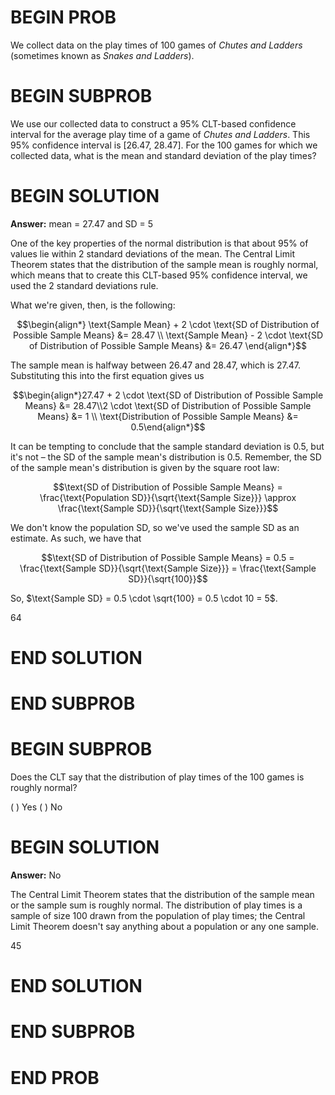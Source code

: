 # BEGIN PROB
We collect data on the play times of 100 games of *Chutes and Ladders* (sometimes known as *Snakes and Ladders*).

# BEGIN SUBPROB
We use our collected data to construct a 95% CLT-based confidence interval for the average play time of a game of *Chutes and Ladders*. This 95% confidence interval is [26.47, 28.47]. For the 100 games for which we collected data, what is the mean and standard deviation of the play times?

# BEGIN SOLUTION

**Answer:** mean = 27.47 and SD = 5

One of the key properties of the normal distribution is that about 95% of values lie within 2 standard deviations of the mean. The Central Limit Theorem states that the distribution of the sample mean is roughly normal, which means that to create this CLT-based 95% confidence interval, we used the 2 standard deviations rule.

What we're given, then, is the following:

$$\begin{align*} \text{Sample Mean} + 2 \cdot \text{SD of Distribution of Possible Sample Means} &= 28.47 \\ \text{Sample Mean} - 2 \cdot \text{SD of Distribution of Possible Sample Means} &= 26.47 \end{align*}$$

The sample mean is halfway between 26.47 and 28.47, which is 27.47. Substituting this into the first equation gives us

$$\begin{align*}27.47 + 2 \cdot \text{SD of Distribution of Possible Sample Means} &= 28.47\\2 \cdot \text{SD of Distribution of Possible Sample Means} &= 1 \\ \text{Distribution of Possible Sample Means} &= 0.5\end{align*}$$

It can be tempting to conclude that the sample standard deviation is 0.5, but it's not – the SD of the sample mean's distribution is 0.5. Remember, the SD of the sample mean's distribution is given by the square root law:

$$\text{SD of Distribution of Possible Sample Means} = \frac{\text{Population SD}}{\sqrt{\text{Sample Size}}} \approx \frac{\text{Sample SD}}{\sqrt{\text{Sample Size}}}$$

We don't know the population SD, so we've used the sample SD as an estimate. As such, we have that 

$$\text{SD of Distribution of Possible Sample Means} = 0.5 = \frac{\text{Sample SD}}{\sqrt{\text{Sample Size}}} = \frac{\text{Sample SD}}{\sqrt{100}}$$

So, $\text{Sample SD} = 0.5 \cdot \sqrt{100} = 0.5 \cdot 10 = 5$.

<average>64</average>

# END SOLUTION

# END SUBPROB

# BEGIN SUBPROB
Does the CLT say that the distribution of play times of the 100 games is roughly
normal?

( ) Yes
( ) No

# BEGIN SOLUTION

**Answer:** No

The Central Limit Theorem states that the distribution of the sample mean or the sample sum is roughly normal. The distribution of play times is a sample of size 100 drawn from the population of play times; the Central Limit Theorem doesn't say anything about a population or any one sample.

<average>45</average>

# END SOLUTION

# END SUBPROB

# END PROB
